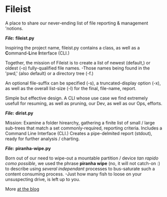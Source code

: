 # Fileist
A place to share our never-ending list of file reporting &amp; management 'notions.

***File:*** __fileist.py__

Inspiring the project name, fileist.py contains a class, as well as a **C**ommand-**L**ine **I**nterface (CLI.)

Together, the mission of Fileist is to create a list of newest (default,) or oldest (-o) fully-qualified file names. -Those names being found in the 'pwd,' (also default) or a directory tree (-f.) 

An optional file-suffix can be specified (-s), a truncated-display option (-x), as well as the overall list-size (-l) for the final, file-name, report.

Simple but effective design. A CLI whose use case we find extremely usefull for resuming, as well as pruning, our Dev, as well as our Ops, efforts.

***File:*** __dirist.py__

Mission: Examine a folder hirearchy, gathering a finite list of small / large sub-trees that match a set commonly-required, reporting criteria. Includes a Command Line Interface (CLI.) Creates a pipe-delmited report (stdout), ready for further analysis / charting.

***File:*** __piranha-wipe.py__

Born out of our need to wipe-out a mountable partition / device _tan rapido como possible_, we used the phrase **piranha wipe** (no, it will not catch-on :) to describe using _several independant_ processes to bus-saturate such a content consuming process. -Just how many fish to loose on your unsuspecting drive, is left up to you.

More [at the blog](http://soft9000.com/blog9000/index.php?entry=Return-of-the-Piranha)
